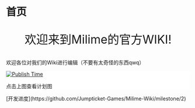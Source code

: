 # 首页
<p style="text-align: center; font-size: 2rem;">欢迎来到Milime的官方WIKI!</p>

欢迎各位对我们的Wiki进行编辑（不要有太奇怪的东西qwq）

<div style="background: white;">

<a href="https://github.com/orgs/Jumpticket-Games/projects/1" alt="开发计划图">
    <img src="https://api.xecades.xyz/api?date=2024-08-31&str=%E9%9F%B3%E6%B8%B8+Milime+%E7%9A%84%E5%8F%91%E5%B8%83&img=1" alt="Publish Time">
</a>
<p>点击上图查看计划图</p>
</div>
[开发进度](https://github.com/Jumpticket-Games/Milime-Wiki/milestone/2)
